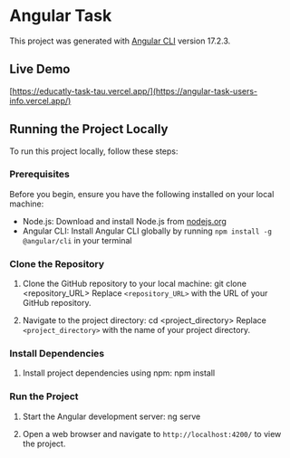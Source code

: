 # Angular Task

This project was generated with [Angular CLI](https://github.com/angular/angular-cli) version 17.2.3.

## Live Demo
[https://educatly-task-tau.vercel.app/](https://angular-task-users-info.vercel.app/)

## Running the Project Locally

To run this project locally, follow these steps:

### Prerequisites

Before you begin, ensure you have the following installed on your local machine:

- Node.js: Download and install Node.js from [nodejs.org](https://nodejs.org/)
- Angular CLI: Install Angular CLI globally by running `npm install -g @angular/cli` in your terminal

### Clone the Repository

1. Clone the GitHub repository to your local machine:
git clone <repository_URL>
Replace `<repository_URL>` with the URL of your GitHub repository.

2. Navigate to the project directory:
cd <project_directory>
Replace `<project_directory>` with the name of your project directory.

### Install Dependencies

1. Install project dependencies using npm:
npm install


### Run the Project

1. Start the Angular development server:
ng serve

2. Open a web browser and navigate to `http://localhost:4200/` to view the project.
